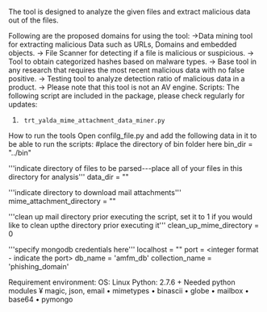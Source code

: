 The tool is designed to analyze the given files and extract malicious data out of the files.

Following are the proposed domains for using the tool:
->Data mining tool for extracting malicious Data such as URLs, Domains and embedded objects.
-> File Scanner for detecting if a file is malicious or suspicious.
-> Tool to obtain categorized hashes based on malware types.
-> Base tool in any research that requires the most recent malicious data with no false positive.
-> Testing tool to analyze detection ratio of malicious data in a product.
-> Please note that this tool is not an AV engine.
Scripts:
The following script are included in the package, please check regularly for updates:
1.      trt_yalda_mime_attachment_data_miner.py

How to run the tools
Open confilg_file.py and add the following data in it to be able to run the scripts:
#place the directory of bin folder here
bin_dir = "../bin"

'''indicate directory of files to be parsed---place all of your files in this directory for analysis'''
data_dir = "<Place the directory with files in this directory>"

'''indicate directory to download mail attachments'''
mime_attachment_directory = "<Directory to download email attachments>"

'''clean up mail directory prior executing the script, set it to 1 if you would like to clean upthe directory prior executing it'''
clean_up_mime_directory = 0

'''specify mongodb credentials here'''
localhost = "<IP address of mongodb server>"
port = <integer format - indicate the port>
db_name = 'amfm_db'
collection_name = 'phishing_domain'

Requirement environment:
OS: Linux
Python: 2.7.6 +
Needed python modules
¥       magic, json, email
•       mimetypes
•       binascii
•       globe
•       mailbox
•       base64
•       pymongo
